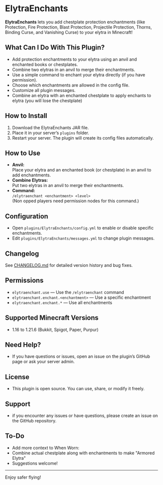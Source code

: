 # ElytraEnchants

**ElytraEnchants** lets you add chestplate protection enchantments (like Protection, Fire Protection, Blast Protection, Projectile Protection, Thorns, Binding Curse, and Vanishing Curse) to your elytra in Minecraft!

## What Can I Do With This Plugin?
- Add protection enchantments to your elytra using an anvil and enchanted books or chestplates.
- Combine two elytras in an anvil to merge their enchantments.
- Use a simple command to enchant your elytra directly (if you have permission).
- Choose which enchantments are allowed in the config file.
- Customize all plugin messages.
- Combine an elytra with an enchanted chestplate to apply enchants to elytra (you will lose the chestplate)

## How to Install
1. Download the ElytraEnchants JAR file.
2. Place it in your server’s `plugins` folder.
3. Restart your server. The plugin will create its config files automatically.

## How to Use
- **Anvil:**  
  Place your elytra and an enchanted book (or chestplate) in an anvil to add enchantments.
- **Combine Elytras:**  
  Put two elytras in an anvil to merge their enchantments.
- **Command:**  
  `/elytraenchant <enchantment> <level>`  
  (Non opped players need permission nodes for this command.)

## Configuration
- Open `plugins/ElytraEnchants/config.yml` to enable or disable specific enchantments.
- Edit `plugins/ElytraEnchants/messages.yml` to change plugin messages.

## Changelog
See [CHANGELOG.md](CHANGELOG.md) for detailed version history and bug fixes.

## Permissions
- `elytraenchant.use` — Use the `/elytraenchant` command
- `elytraenchant.enchant.<enchantment>` — Use a specific enchantment
- `elytraenchant.enchant.*` — Use all enchantments

## Supported Minecraft Versions
- 1.16 to 1.21.6 (Bukkit, Spigot, Paper, Purpur)

## Need Help?
- If you have questions or issues, open an issue on the plugin’s GitHub page or ask your server admin.

## License
- This plugin is open source. You can use, share, or modify it freely.

## Support
- if you encounter any issues or have questions, please create an issue on the GitHub repository. 

## To-Do
- Add more context to When Worn:
- Combine actual chestplate along with enchantments to make "Armored Elytra"
- Suggestions welcome!

---

Enjoy safer flying! 
